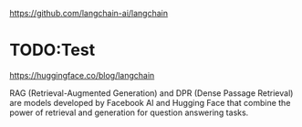 https://github.com/langchain-ai/langchain

# TODO:Test
https://huggingface.co/blog/langchain

RAG (Retrieval-Augmented Generation) and DPR (Dense Passage Retrieval) are models developed by Facebook AI and Hugging Face that combine the power of retrieval and generation for question answering tasks.

